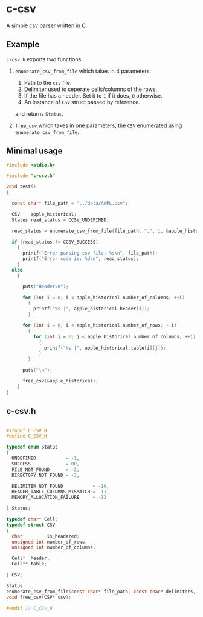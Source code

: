 # c-csv

A simple csv parser written in C.

## Example

`c-csv.h` exports two functions

1. `enumerate_csv_from_file` which takes in 4 parameters:
   1. Path to the `csv` file.
   2. Delimiter used to seperate cells/columns of the rows.
   3. If the file has a header. Set it to `1` if it does, `0` otherwise.
   4. An instance of `CSV` struct passed by reference.

   and returns `Status`.

2. `free_csv` which takes in one parameters, the `CSV` enumerated using `enumerate_csv_from_file`.

## Minimal usage
```c
#include <stdio.h>

#include "c-csv.h"

void test()
{

  const char* file_path = "../data/AAPL.csv";

  CSV    apple_historical;
  Status read_status = CCSV_UNDEFINED;

  read_status = enumerate_csv_from_file(file_path, ",", 1, &apple_historical);

  if (read_status != CCSV_SUCCESS)
    {
      printf("Error parsing csv file: %s\n", file_path);
      printf("Error code is: %d\n", read_status);
    }
  else
    {

      puts("Header\n");

      for (int i = 0; i < apple_historical.number_of_columns; ++i)
        {
          printf("%s |", apple_historical.header[i]);
        }

      for (int i = 0; i < apple_historical.number_of_rows; ++i)
        {
          for (int j = 0; j < apple_historical.number_of_columns; ++j)
            {
              printf("%s |", apple_historical.table[i][j]);
            }
        }

      puts("\n");

      free_csv(&apple_historical);
    }
}
```

## c-csv.h

```c

#ifndef C_CSV_H
#define C_CSV_H

typedef enum Status
{
  UNDEFINED           = -1,
  SUCCESS             = 00,
  FILE_NOT_FOUND      = -2,
  DIRECTORY_NOT_FOUND = -3,

  DELIMITER_NOT_FOUND           = -10,
  HEADER_TABLE_COLUMNS_MISMATCH = -11,
  MEMORY_ALLOCATION_FAILURE     = -12

} Status;

typedef char* Cell;
typedef struct CSV
{
  char         is_headered;
  unsigned int number_of_rows;
  unsigned int number_of_columns;

  Cell*  header;
  Cell** table;

} CSV;

Status
enumerate_csv_from_file(const char* file_path, const char* delimiters, const char is_headered, CSV* csv);
void free_csv(CSV* csv);

#endif // C_CSV_H
```
